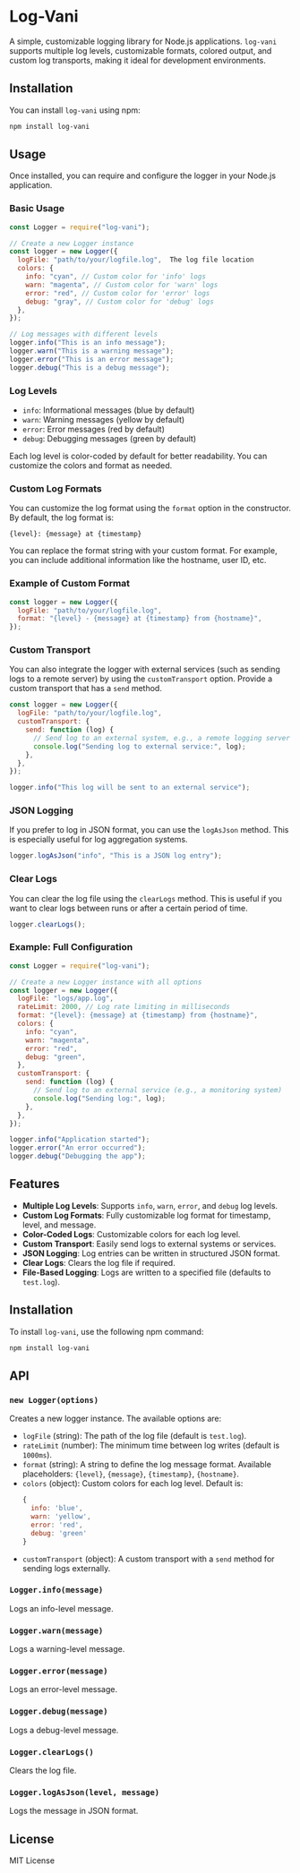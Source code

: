 
# Log-Vani

A simple, customizable logging library for Node.js applications. `log-vani` supports multiple log levels, customizable formats, colored output, and custom log transports, making it ideal for development environments.

## Installation

You can install `log-vani` using npm:

```bash
npm install log-vani
```

## Usage

Once installed, you can require and configure the logger in your Node.js application.

### Basic Usage

```javascript
const Logger = require("log-vani");

// Create a new Logger instance
const logger = new Logger({
  logFile: "path/to/your/logfile.log",  The log file location
  colors: {
    info: "cyan", // Custom color for 'info' logs
    warn: "magenta", // Custom color for 'warn' logs
    error: "red", // Custom color for 'error' logs
    debug: "gray", // Custom color for 'debug' logs
  },
});

// Log messages with different levels
logger.info("This is an info message");
logger.warn("This is a warning message");
logger.error("This is an error message");
logger.debug("This is a debug message");
```

### Log Levels

- `info`: Informational messages (blue by default)
- `warn`: Warning messages (yellow by default)
- `error`: Error messages (red by default)
- `debug`: Debugging messages (green by default)

Each log level is color-coded by default for better readability. You can customize the colors and format as needed.

### Custom Log Formats

You can customize the log format using the `format` option in the constructor. By default, the log format is:

```text
{level}: {message} at {timestamp}
```

You can replace the format string with your custom format. For example, you can include additional information like the hostname, user ID, etc.

### Example of Custom Format

```javascript
const logger = new Logger({
  logFile: "path/to/your/logfile.log",
  format: "{level} - {message} at {timestamp} from {hostname}",
});
```

### Custom Transport

You can also integrate the logger with external services (such as sending logs to a remote server) by using the `customTransport` option. Provide a custom transport that has a `send` method.

```javascript
const logger = new Logger({
  logFile: "path/to/your/logfile.log",
  customTransport: {
    send: function (log) {
      // Send log to an external system, e.g., a remote logging server
      console.log("Sending log to external service:", log);
    },
  },
});

logger.info("This log will be sent to an external service");
```

### JSON Logging

If you prefer to log in JSON format, you can use the `logAsJson` method. This is especially useful for log aggregation systems.

```javascript
logger.logAsJson("info", "This is a JSON log entry");
```

### Clear Logs

You can clear the log file using the `clearLogs` method. This is useful if you want to clear logs between runs or after a certain period of time.

```javascript
logger.clearLogs();
```

### Example: Full Configuration

```javascript
const Logger = require("log-vani");

// Create a new Logger instance with all options
const logger = new Logger({
  logFile: "logs/app.log",
  rateLimit: 2000, // Log rate limiting in milliseconds
  format: "{level}: {message} at {timestamp} from {hostname}",
  colors: {
    info: "cyan",
    warn: "magenta",
    error: "red",
    debug: "green",
  },
  customTransport: {
    send: function (log) {
      // Send log to an external service (e.g., a monitoring system)
      console.log("Sending log:", log);
    },
  },
});

logger.info("Application started");
logger.error("An error occurred");
logger.debug("Debugging the app");
```

## Features

- **Multiple Log Levels**: Supports `info`, `warn`, `error`, and `debug` log levels.
- **Custom Log Formats**: Fully customizable log format for timestamp, level, and message.
- **Color-Coded Logs**: Customizable colors for each log level.
- **Custom Transport**: Easily send logs to external systems or services.
- **JSON Logging**: Log entries can be written in structured JSON format.
- **Clear Logs**: Clears the log file if required.
- **File-Based Logging**: Logs are written to a specified file (defaults to `test.log`).

## Installation

To install `log-vani`, use the following npm command:

```bash
npm install log-vani
```

## API

### `new Logger(options)`

Creates a new logger instance. The available options are:

- `logFile` (string): The path of the log file (default is `test.log`).
- `rateLimit` (number): The minimum time between log writes (default is `1000ms`).
- `format` (string): A string to define the log message format. Available placeholders: `{level}`, `{message}`, `{timestamp}`, `{hostname}`.
- `colors` (object): Custom colors for each log level. Default is:
  ```javascript
  {
    info: 'blue',
    warn: 'yellow',
    error: 'red',
    debug: 'green'
  }
  ```
- `customTransport` (object): A custom transport with a `send` method for sending logs externally.

### `Logger.info(message)`

Logs an info-level message.

### `Logger.warn(message)`

Logs a warning-level message.

### `Logger.error(message)`

Logs an error-level message.

### `Logger.debug(message)`

Logs a debug-level message.

### `Logger.clearLogs()`

Clears the log file.

### `Logger.logAsJson(level, message)`

Logs the message in JSON format.

## License

MIT License
